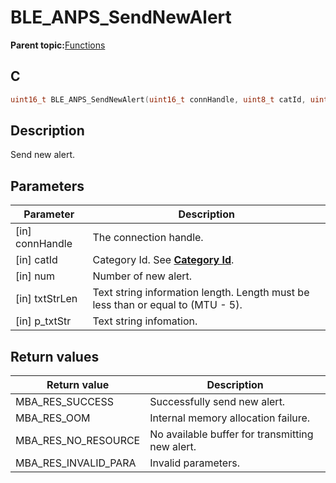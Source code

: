 # BLE\_ANPS\_SendNewAlert

**Parent topic:**[Functions](GUID-37FC87C4-D5D7-4E4F-B857-934E83BC1494.md)

## C

```c
uint16_t BLE_ANPS_SendNewAlert(uint16_t connHandle, uint8_t catId, uint8_t num, uint16_t txtStrLen, uint8_t *p_txtStr);
```

## Description

Send new alert.

## Parameters

|Parameter|Description|
|---------|-----------|
|\[in\] connHandle|The connection handle.|
|\[in\] catId|Category Id. See **[Category Id](GUID-C2119D96-407C-4F6F-8BE2-F491FE84218B.md)**.|
|\[in\] num|Number of new alert.|
|\[in\] txtStrLen|Text string information length. Length must be less than or equal to \(MTU - 5\).|
|\[in\] p\_txtStr|Text string infomation.|

## Return values

|Return value|Description|
|------------|-----------|
|MBA\_RES\_SUCCESS|Successfully send new alert.|
|MBA\_RES\_OOM|Internal memory allocation failure.|
|MBA\_RES\_NO\_RESOURCE|No available buffer for transmitting new alert.|
|MBA\_RES\_INVALID\_PARA|Invalid parameters.|

